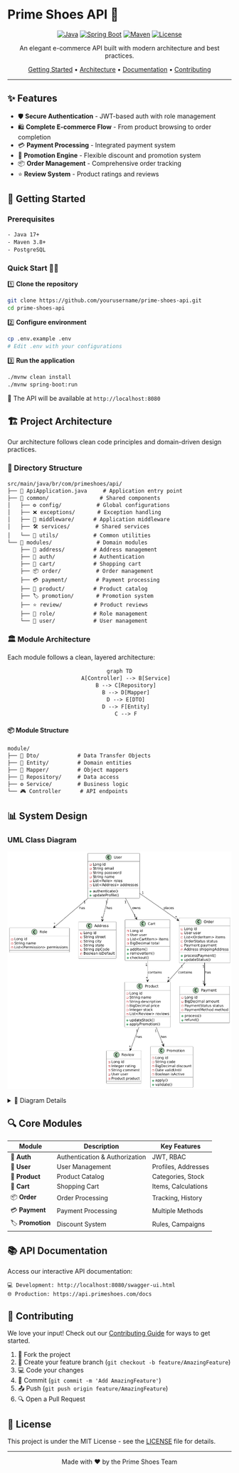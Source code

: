# Prime Shoes API 👟

<div align="center">

[![Java](https://img.shields.io/badge/Java-17+-orange.svg)](https://www.oracle.com/java/)
[![Spring Boot](https://img.shields.io/badge/Spring%20Boot-3.x-brightgreen.svg)](https://spring.io/projects/spring-boot)
[![Maven](https://img.shields.io/badge/Maven-3.8+-blue.svg)](https://maven.apache.org/)
[![License](https://img.shields.io/badge/License-MIT-purple.svg)](LICENSE)

An elegant e-commerce API built with modern architecture and best practices.

[Getting Started](#-getting-started) •
[Architecture](#-project-architecture) •
[Documentation](#-api-documentation) •
[Contributing](#-contributing)

</div>

---

## ✨ Features

- 🛡️ **Secure Authentication** - JWT-based auth with role management
- 🛍️ **Complete E-commerce Flow** - From product browsing to order completion
- 💳 **Payment Processing** - Integrated payment system
- 🎯 **Promotion Engine** - Flexible discount and promotion system
- 📦 **Order Management** - Comprehensive order tracking
- ⭐ **Review System** - Product ratings and reviews

## 🚀 Getting Started

### Prerequisites

```bash
- Java 17+
- Maven 3.8+
- PostgreSQL
```

### Quick Start 🏃‍♂️

1️⃣ **Clone the repository**
```bash
git clone https://github.com/yourusername/prime-shoes-api.git
cd prime-shoes-api
```

2️⃣ **Configure environment**
```bash
cp .env.example .env
# Edit .env with your configurations
```

3️⃣ **Run the application**
```bash
./mvnw clean install
./mvnw spring-boot:run
```

🎉 The API will be available at `http://localhost:8080`

## 🏗️ Project Architecture

Our architecture follows clean code principles and domain-driven design practices.

### 📁 Directory Structure

```
src/main/java/br/com/primeshoes/api/
├── 📄 ApiApplication.java     # Application entry point
├── 📂 common/                # Shared components
│   ├── ⚙️ config/           # Global configurations
│   ├── ❌ exceptions/       # Exception handling
│   ├── 🔄 middleware/      # Application middleware
│   ├── 🛠️ services/        # Shared services
│   └── 🔧 utils/           # Common utilities
└── 📂 modules/              # Domain modules
    ├── 📍 address/         # Address management
    ├── 🔐 auth/            # Authentication
    ├── 🛒 cart/            # Shopping cart
    ├── 📦 order/           # Order management
    ├── 💳 payment/         # Payment processing
    ├── 👕 product/         # Product catalog
    ├── 🏷️ promotion/       # Promotion system
    ├── ⭐ review/          # Product reviews
    ├── 👥 role/            # Role management
    └── 👤 user/            # User management
```

### 🏛️ Module Architecture

Each module follows a clean, layered architecture:

<div align="center">

```mermaid
graph TD
    A[Controller] --> B[Service]
    B --> C[Repository]
    B --> D[Mapper]
    D --> E[DTO]
    D --> F[Entity]
    C --> F
```

</div>

#### 📦 Module Structure

```
module/
├── 📄 Dto/            # Data Transfer Objects
├── 🎯 Entity/         # Domain entities
├── 🔄 Mapper/         # Object mappers
├── 💾 Repository/     # Data access
├── ⚙️ Service/        # Business logic
└── 🎮 Controller      # API endpoints
```

## 📊 System Design

### UML Class Diagram
![Class Diagram](docs/images/image.png)

<details>
<summary>📝 Diagram Details</summary>

- **Entities**: Core domain models with attributes
- **Relationships**: Inter-entity connections
- **Methods**: Key operations per class
- **Cardinality**: Relationship multiplicities

</details>

## 🔍 Core Modules

| Module | Description | Key Features |
|--------|-------------|--------------|
| 🔐 **Auth** | Authentication & Authorization | JWT, RBAC |
| 👤 **User** | User Management | Profiles, Addresses |
| 👕 **Product** | Product Catalog | Categories, Stock |
| 🛒 **Cart** | Shopping Cart | Items, Calculations |
| 📦 **Order** | Order Processing | Tracking, History |
| 💳 **Payment** | Payment Processing | Multiple Methods |
| 🏷️ **Promotion** | Discount System | Rules, Campaigns |

## 📚 API Documentation

Access our interactive API documentation:

```
💻 Development: http://localhost:8080/swagger-ui.html
🌐 Production: https://api.primeshoes.com/docs
```

## 🤝 Contributing

We love your input! Check out our [Contributing Guide](CONTRIBUTING.md) for ways to get started.

1. 🍴 Fork the project
2. 🌱 Create your feature branch (`git checkout -b feature/AmazingFeature`)
3. 💻 Code your changes
4. 🔄 Commit (`git commit -m 'Add AmazingFeature'`)
5. 📤 Push (`git push origin feature/AmazingFeature`)
6. 🔍 Open a Pull Request

## 📝 License

This project is under the MIT License - see the [LICENSE](LICENSE) file for details.

---

<div align="center">

Made with ❤️ by the Prime Shoes Team

</div> 